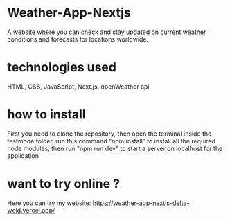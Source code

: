 # Weather-App-Nextjs
A website where you can check and stay updated on current weather conditions and forecasts for locations worldwide.

# technologies used
HTML, CSS, JavaScript, Next.js, openWeather api

# how to install
First you need to clone the repository, then open the terminal inside the testmode folder, run this command "npm install" to install all the required node modules, then run "npm run dev" to start a server on localhost for the application

# want to try online ?
Here you can try my website: https://weather-app-nextjs-delta-weld.vercel.app/
